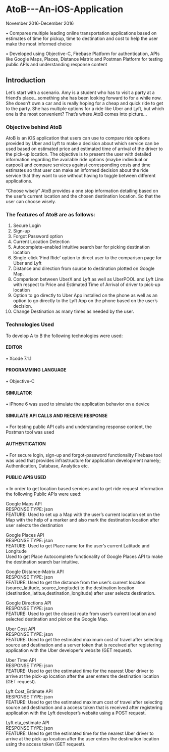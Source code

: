 # AtoB---An-iOS-Application

November 2016-December 2016

•	Compares multiple leading online transportation applications based on estimates of time for pickup, time to destination and cost to help the user make the most informed choice

•	Developed using Objective-C, Firebase Platform for authentication, APIs like Google Maps, Places, Distance Matrix and Postman Platform for testing public APIs and understanding response content

## Introduction
Let’s start with a scenario. Amy is a student who has to visit a party at a friend’s place…something she has been looking forward to for a while now. She doesn’t own a car and is really hoping for a cheap and quick ride to get to the party. She has multiple options for a ride like Uber and Lyft, but which one is the most convenient? That’s where AtoB comes into picture…

### Objective behind AtoB
AtoB is an iOS application that users can use to compare ride options provided by Uber and Lyft to make a decision about which service can be used based on estimated price and estimated time of arrival of the driver to the pick-up location. The objective is to present the user with detailed information regarding the available ride options (maybe individual or carpool) and compare services against corresponding costs and time estimates so that user can make an informed decision about the ride service that they want to use without having to toggle between different applications.

“Choose wisely”
AtoB provides a one stop information detailing based on the user’s current location and the chosen destination location. So that the user can choose wisely.

### The features of AtoB are as follows:  
1.	Secure Login  
2.	Sign-up  
3.	Forgot Password option  
4.	Current Location Detection  
5.	Autocomplete-enabled intuitive search bar for picking destination location  
6.	Single-click ‘Find Ride’ option to direct user to the comparison page for Uber and Lyft  
7.	Distance and direction from source to destination plotted on Google Map.  
8.	Comparison between UberX and Lyft as well as UberPOOL and Lyft Line with respect to Price and Estimated Time of Arrival of   driver to pick-up location  
9.	Option to go directly to Uber App installed on the phone as well as an option to go directly to the Lyft App on the phone based on the user’s decision.  
10.	Change Destination as many times as needed by the user.  



### Technologies Used

To develop A to B the following technologies were used:
#### EDITOR
•	Xcode 7.1.1
#### PROGRAMMING LANGUAGE
•	Objective-C
#### SIMULATOR 
•	iPhone 6 was used to simulate the application behavior on a device
#### SIMULATE API CALLS AND RECEIVE RESPONSE 
•	For testing public API calls and understanding response content, the Postman tool was used
#### AUTHENTICATION 
•	For secure login, sign-up and forgot-password functionality Firebase tool was used that provides infrastructure for application development namely; Authentication, Database, Analytics etc.


#### PUBLIC APIS USED
•	In order to get location based services and to get ride request information the following Public APIs were used:
		
Google Maps API	  
RESPONSE TYPE: json	  
FEATURE: Used to set up a Map with the user’s current location set on the Map with the help of a marker and also mark the destination location after user selects the destination

Google Places API	  
RESPONSE TYPE: json	  
FEATURE: Used to get Place name for the user’s current Latitude and Longitude  
         Used to get Place Autocomplete functionality of Google Places API to make the destination search bar intuitive.

Google Distance-Matrix API	  
RESPONSE TYPE: json	  
FEATURE: Used to get the distance from the user’s current location (source_latitude, source_longitude) to the destination location (destination_latitue,destination_longitude) after user selects destination.

Google Directions API	    
RESPONSE TYPE: json	    
FEATURE: Used to get the closest route from user’s current location and selected destination and plot on the Google Map.

Uber Cost API	    
RESPONSE TYPE: json	    
FEATURE: Used to get the estimated maximum cost of travel after selecting source and destination and a server token that is received after registering application with the Uber developer’s website (GET request).

Uber Time API	  
RESPONSE TYPE: json	  
FEATURE: Used to get the estimated time for the nearest Uber driver to arrive at the pick-up location after the user enters the destination location (GET request).

Lyft Cost_Estimate API	  
RESPONSE TYPE: json	  
FEATURE: Used to get the estimated maximum cost of travel after selecting source and destination and a access token that is received after registering application with the Lyft developer’s website using a POST request.

Lyft eta_estimate API	  
RESPONSE TYPE: json		  
FEATURE: Used to get the estimated time for the nearest Uber driver to arrive at the pick-up location after the user enters the destination location using the access token (GET request).

		
